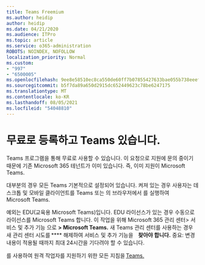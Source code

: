 ```yaml
---
title: Teams Freemium
ms.author: heidip
author: heidip
ms.date: 04/21/2020
ms.audience: ITPro
ms.topic: article
ms.service: o365-administration
ROBOTS: NOINDEX, NOFOLLOW
localization_priority: Normal
ms.custom:
- "997"
- "6500005"
ms.openlocfilehash: 9ee8e58510ec8ca550de60ff7b07855427633bae055b738eeef3e838edd7c609
ms.sourcegitcommit: b5f7da89a650d2915dc652449623c78be6247175
ms.translationtype: MT
ms.contentlocale: ko-KR
ms.lasthandoff: 08/05/2021
ms.locfileid: "54048810"
---
```

# <a name="id-like-to-sign-up-for-teams-for-free"></a>무료로 등록하고 Teams 있습니다.

Teams 프로그램을 통해 무료로 사용할 수 있습니다. 이 요청으로 지원에 문의 중이기 때문에 기존 Microsoft 365 테넌트가 이미 있습니다. 즉, 이미 지원이 Microsoft Teams.

대부분의 경우 모든 Teams 기본적으로 설정되어 있습니다. 켜져 있는 경우 사용자는 데스크톱 및 모바일 클라이언트를 Teams [](https://docs.microsoft.com/MicrosoftTeams/get-clients#desktop-client)또는 의 브라우저에서 를 실행하여    [](https://docs.microsoft.com/MicrosoftTeams/get-clients#mobile-clients)  [](https://dos.microsoft.com/MicrosoftTeams/get-clients#web-client)   Microsoft Teams. [](https://www.microsoft.com/microsoft-teams/teams-for-work)

예외는 EDU(교육용 Microsoft Teams)입니다. EDU 라이선스가 있는 경우 수동으로 라이선스를 Microsoft Teams 합니다. 이 작업을 위해 Microsoft 365 관리 센터> 서비스 및 추가 기능 으로 **> Microsoft Teams.** 새 Teams 관리 센터를 사용하는 경우 새 관리 센터 시도를 **** 해제하여 서비스 및 추가 기능을    **찾아야 합니다.** 중요: 변경 내용이 적용될 때까지 최대 24시간을 기다려야 할 수 있습니다.

를 사용하여 원격 작업자를 지원하기 위한 모든 지침을 [Teams.](https://docs.microsoft.com/MicrosoftTeams/support-remote-work-with-teams)
